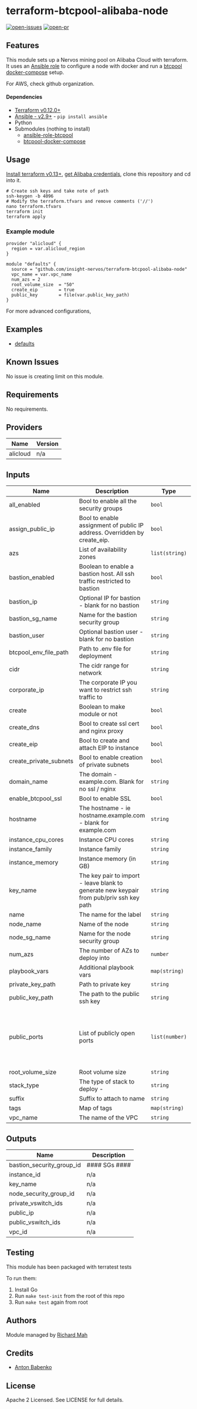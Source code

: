 # terraform-btcpool-alibaba-node

[![open-issues](https://img.shields.io/github/issues-raw/insight-nervos/terraform-btcpool-alibaba-node?style=for-the-badge)](https://github.com/insight-nervos/terraform-btcpool-alibaba-node/issues)
[![open-pr](https://img.shields.io/github/issues-pr-raw/insight-nervos/terraform-btcpool-alibaba-node?style=for-the-badge)](https://github.com/insight-nervos/terraform-btcpool-alibaba-node/pulls)

## Features

This module sets up a Nervos mining pool on Alibaba Cloud with terraform. It uses an [Ansible role](https://github.com/insight-stratum/ansible-role-btcpool) 
to configure a node with docker and run a [btcpool docker-compose](https://github.com/insight-stratum/btcpool-docker-compose) 
setup. 

For AWS, check github organization. 

#### Dependencies 

- [Terraform v0.12.0+](https://learn.hashicorp.com/tutorials/terraform/install-cli)
- [Ansible - v2.9+](https://github.com/ansible/ansible) - `pip install ansible`
- Python
- Submodules (nothing to install)
    - [ansible-role-btcpool](https://github.com/insight-stratum/ansible-role-btcpool)
    - [btcpool-docker-compose](https://github.com/insight-stratum/btcpool-docker-compose)

## Usage

[Install terraform v0.13+](https://learn.hashicorp.com/tutorials/terraform/install-cli), [get Alibaba credentials](https://partners-intl.aliyun.com/help/doc-detail/91289.htm), clone this repository and cd into it. 

```shell script
# Create ssh keys and take note of path 
ssh-keygen -b 4096 
# Modify the terraform.tfvars and remove comments ('//')
nano terraform.tfvars 
terraform init 
terraform apply 
```

### Example module 

```hcl
provider "alicloud" {
  region = var.alicloud_region
}

module "defaults" {
  source = "github.com/insight-nervos/terraform-btcpool-alibaba-node"
  vpc_name = var.vpc_name
  num_azs = 2
  root_volume_size  = "50"
  create_eip        = true
  public_key        = file(var.public_key_path)
}
```

For more advanced configurations, 

## Examples

- [defaults](https://github.com/insight-nervos/terraform-btcpool-alibaba-node/tree/master/examples/defaults)

## Known  Issues
No issue is creating limit on this module.

<!-- BEGINNING OF PRE-COMMIT-TERRAFORM DOCS HOOK -->
## Requirements

No requirements.

## Providers

| Name | Version |
|------|---------|
| alicloud | n/a |

## Inputs

| Name | Description | Type | Default | Required |
|------|-------------|------|---------|:--------:|
| all\_enabled | Bool to enable all the security groups | `bool` | `false` | no |
| assign\_public\_ip | Bool to enable assignment of public IP address. Overridden by create\_eip. | `bool` | `true` | no |
| azs | List of availability zones | `list(string)` | `[]` | no |
| bastion\_enabled | Boolean to enable a bastion host.  All ssh traffic restricted to bastion | `bool` | `false` | no |
| bastion\_ip | Optional IP for bastion - blank for no bastion | `string` | `""` | no |
| bastion\_sg\_name | Name for the bastion security group | `string` | `"bastion-sg"` | no |
| bastion\_user | Optional bastion user - blank for no bastion | `string` | `""` | no |
| btcpool\_env\_file\_path | Path to .env file for deployment | `string` | `""` | no |
| cidr | The cidr range for network | `string` | `"10.0.0.0/16"` | no |
| corporate\_ip | The corporate IP you want to restrict ssh traffic to | `string` | `""` | no |
| create | Boolean to make module or not | `bool` | `true` | no |
| create\_dns | Bool to create ssl cert and nginx proxy | `bool` | `true` | no |
| create\_eip | Bool to create and attach EIP to instance | `bool` | `true` | no |
| create\_private\_subnets | Bool to enable creation of private subnets | `bool` | `false` | no |
| domain\_name | The domain - example.com. Blank for no ssl / nginx | `string` | `""` | no |
| enable\_btcpool\_ssl | Bool to enable SSL | `bool` | `false` | no |
| hostname | The hostname - ie hostname.example.com - blank for example.com | `string` | `""` | no |
| instance\_cpu\_cores | Instance CPU cores | `string` | `"2"` | no |
| instance\_family | Instance family | `string` | `"ecs.g6"` | no |
| instance\_memory | Instance memory (in GB) | `string` | `"8"` | no |
| key\_name | The key pair to import - leave blank to generate new keypair from pub/priv ssh key path | `string` | `""` | no |
| name | The name for the label | `string` | `"btcpool"` | no |
| node\_name | Name of the node | `string` | `""` | no |
| node\_sg\_name | Name for the node security group | `string` | `"node-sg"` | no |
| num\_azs | The number of AZs to deploy into | `number` | `0` | no |
| playbook\_vars | Additional playbook vars | `map(string)` | `{}` | no |
| private\_key\_path | Path to private key | `string` | `""` | no |
| public\_key\_path | The path to the public ssh key | `string` | `""` | no |
| public\_ports | List of publicly open ports | `list(number)` | <pre>[<br>  1800,<br>  8114,<br>  8115,<br>  9021,<br>  9090,<br>  3000<br>]</pre> | no |
| root\_volume\_size | Root volume size | `string` | `"20"` | no |
| stack\_type | The type of stack to deploy - | `string` | `"prometheus"` | no |
| suffix | Suffix to attach to name | `string` | `""` | no |
| tags | Map of tags | `map(string)` | `{}` | no |
| vpc\_name | The name of the VPC | `string` | `""` | no |

## Outputs

| Name | Description |
|------|-------------|
| bastion\_security\_group\_id | #### SGs #### |
| instance\_id | n/a |
| key\_name | n/a |
| node\_security\_group\_id | n/a |
| private\_vswitch\_ids | n/a |
| public\_ip | n/a |
| public\_vswitch\_ids | n/a |
| vpc\_id | n/a |

<!-- END OF PRE-COMMIT-TERRAFORM DOCS HOOK -->

## Testing
This module has been packaged with terratest tests

To run them:

1. Install Go
2. Run `make test-init` from the root of this repo
3. Run `make test` again from root

## Authors

Module managed by [Richard Mah](https://github.com/shinyfoil)

## Credits

- [Anton Babenko](https://github.com/antonbabenko)

## License

Apache 2 Licensed. See LICENSE for full details.